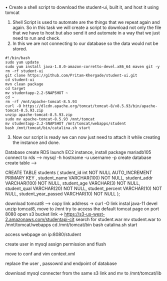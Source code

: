 •	Create a shell script to download the student-ui, built it, and host it using tomcat

1.	Shell Script is used to automate are the things that we repeat again and again. So in this task we will create a script to download not only the file that we have to host but also send it and automate in a way that we just need to run and check.
2.	In this we are not connecting to our database so the data would not be stored.
```
#!/bin/bash
sudo yum update
sudo yum install java-1.8.0-amazon-corretto-devel.x86_64 maven git -y
rm -rf student-ui
git clone https://github.com/Pritam-Khergade/student-ui.git
cd student-ui
mvn clean package
cd target
mv studentapp-2.2-SNAPSHOT ~
cd ~
rm -rf /mnt/apache-tomcat-8.5.93
curl -O https://dlcdn.apache.org/tomcat/tomcat-8/v8.5.93/bin/apache-tomcat-8.5.93.zip
unzip apache-tomcat-8.5.93.zip
sudo mv apache-tomcat-8.5.93 /mnt/tomcat
mv studentapp-2.2-SNAPSHOT /mnt/tomcat/webapps/student
bash /mnt/tomcat/bin/catalina.sh start
```
3.	Now our script is ready we can now just need to attach it while creating the instance and done.


Database 
create RDS
launch EC2 instance, install package mariadb105 
connect to rds --> mysql -h hostname -u username -p 
create database create table --> 

CREATE TABLE students (
student_id int NOT NULL AUTO_INCREMENT PRIMARY KEY ,
student_name VARCHAR(100) NOT NULL, 
student_addr VARCHAR(100) NOT NULL, 
student_age VARCHAR(3) NOT NULL, 
student_qual VARCHAR(20) NOT NULL, 
student_percent VARCHAR(10) NOT NULL,
student_year_passed VARCHAR(10) NOT NULL
);


download tomcat8 --> copy link address -> curl -O link 
instal java-11 devel
unzip tomcat8, move to /mnt 
try to access the default tomcat page on port 8080
open s3 bucket link -> https://s3-us-west-2.amazonaws.com/studentapi-cit
search for student.war 
mv student.war to /mnt/tomcat/webapps 
cd /mnt/tomcat/bin
bash catalina.sh start 

access webpage on  ip:8080/student

create user in mysql 
assign permission and flush 

move to conf and vim context.xml 

<Resource name="jdbc/TestDB" auth="Container" type="javax.sql.DataSource"
           maxTotal="500" maxIdle="30" maxWaitMillis="1000"
           username="arjun" password="qwertyuiop1234567890#" driverClassName="com.mysql.jdbc.Driver"
           url="jdbc:mysql://database-1.cxtqpl5bdh0s.us-east-1.rds.amazonaws.com:3306/studentapp?useUnicode=yes&amp;characterEncoding=utf8"/>

replace the user , passowrd and endpoint of database

download mysql connecter from the same  s3 link and mv to /mnt/tomcat/lib
